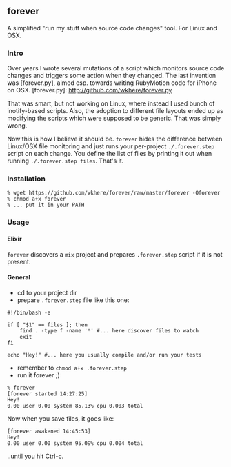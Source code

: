 ## forever

A simplified "run my stuff when source code changes" tool.
For Linux and OSX.

### Intro

Over years I wrote several mutations of a script which monitors source code changes
and triggers some action when they changed. The last invention was [forever.py],
aimed esp. towards writing RubyMotion code for iPhone on OSX.
[forever.py]: http://github.com/wkhere/forever.py

That was smart, but not working on Linux, where instead I used bunch of inotify-based
scripts. Also, the adoption to different file layouts ended up as modifying the scripts
which were supposed to be generic. That was simply wrong.

Now this is how I believe it should be. `forever` hides the difference between Linux/OSX
file monitoring and just runs your per-project `./.forever.step` script on each change.
You define the list of files by printing it out when running `./.forever.step files`.
That's it.

### Installation
```shell
% wget https://github.com/wkhere/forever/raw/master/forever -Oforever
% chmod a+x forever
% ... put it in your PATH
```

### Usage

#### Elixir

`forever` discovers a `mix` project and prepares `.forever.step` script
if it is not present.

#### General

* cd to your project dir
* prepare `.forever.step` file like this one:
```shell
#!/bin/bash -e

if [ "$1" == files ]; then
    find . -type f -name '*' #... here discover files to watch
    exit
fi

echo "Hey!" #... here you usually compile and/or run your tests
```
* remember to `chmod a+x .forever.step`
* run it forever ;)
```shell
% forever
[forever started 14:27:25]
Hey!
0.00 user 0.00 system 85.13% cpu 0.003 total
```
Now when you save files, it goes like:
```
[forever awakened 14:45:53]
Hey!
0.00 user 0.00 system 95.09% cpu 0.004 total
```
..until you hit Ctrl-c.
